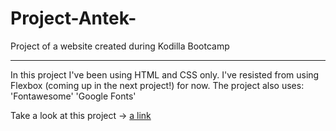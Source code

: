 # Project-Antek-
Project of a website created during Kodilla Bootcamp

------------------------------------------------

In this project I've been using HTML and CSS only. I've resisted from using Flexbox (coming up in the next project!) for now. 
The project also uses:
'Fontawesome'
'Google Fonts'

 Take a look at this project -> [a link](https://codepen.io/trykpa/full/KmVOgv/)
